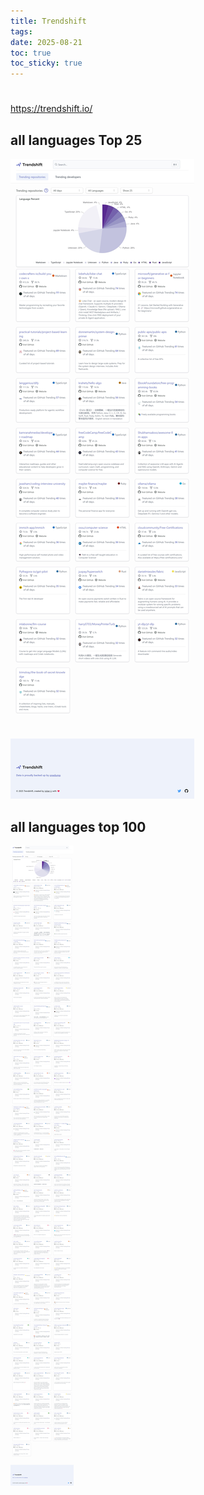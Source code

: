 ```yaml
---
title: Trendshift
tags: 
date: 2025-08-21
toc: true
toc_sticky: true
---
```


# 

https://trendshift.io/

## all languages Top 25 

![](../_asset/2025-08-21-trendshift-20250821141448.jpg)

## all languages top 100 

![](../_asset/2025-08-21-trendshift-20250821141643.jpg)
